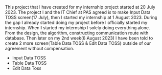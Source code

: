 This project that I have created for my internship project started at 20 July 2023. The project I and the IT Chief at PAS agreed is to make Input Data TOSS screen(17 July), then I started my internship at 1 August 2023. During the gap I already started doing my project before I officially started my internship. When I started my internship I solely doing everything alone. From the design, the algorithm, constructing communication route with database. Then later on my 2nd week(8 August 2023) I have been told to create 2 more screen(Table Data TOSS & Edit Data TOSS) outside of our agreement without compensation.

- Input Data TOSS 
- Table Data TOSS 
- Edit Data Toss 
